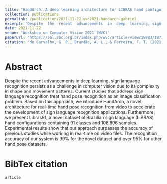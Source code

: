 ```yaml
---
title: "HandArch: A deep learning architecture for LIBRAS hand configuration recognition"
collection: publications
permalink: /publication/2021-11-22-wvc2021-handarch-gabriel
excerpt: 'Despite  the  recent  advancements  in  deep  learning, sign  language  recognition  persists  as  a  challenge  in  computer vision  due  to  its  complexity  in  shape  and  movement  patterns. Current studies that address sign language recognition treat hand pose recognition as an image classification problem. Based on this approach, we introduce HandArch, a novel architecture for real-time  hand  pose  recognition  from  video  to  accelerate  the  development  of  sign  language  recognition  applications.  Furthermore, we  present  Libras91,  a  novel  dataset  of  Brazilian  sign  language (LIBRAS) hand configurations containing 91 classes and 108,896 samples. Experimental results show that our approach surpasses the  accuracy  of  previous  studies  while  working  in  real-time  on video  files.  The  recognition  accuracy  of  our  system  is  99%  for the  novel  dataset  and  over  95%  for  other  hand  pose  datasets.'
date: 2021-11-22
venue: 'Workshop on Computer Vision 2021 (WVC)'
paperurl: 'https://sol.sbc.org.br/index.php/wvc/article/view/18883/18713'
citation: 'de Carvalho, G. P., Brandão, A. L., & Ferreira, F. T. (2021, November). &quot;HandArch: A deep learning architecture for LIBRAS hand configuration recognition.&quot; <i>In Anais do XVII Workshop de Visão Computacional (pp. 19-24)</i>. SBC.'
---
```


Abstract
======

Despite  the  recent  advancements  in  deep  learning, sign  language  recognition  persists  as  a  challenge  in  computer vision  due  to  its  complexity  in  shape  and  movement  patterns. Current studies that address sign language recognition treat hand pose recognition as an image classification problem. Based on this approach, we introduce HandArch, a novel architecture for real-time  hand  pose  recognition  from  video  to  accelerate  the  development  of  sign  language  recognition  applications.  Furthermore, we  present  Libras91,  a  novel  dataset  of  Brazilian  sign  language (LIBRAS) hand configurations containing 91 classes and 108,896 samples. Experimental results show that our approach surpasses the  accuracy  of  previous  studies  while  working  in  real-time  on video  files.  The  recognition  accuracy  of  our  system  is  99%  for the  novel  dataset  and  over  95%  for  other  hand  pose  datasets.

BibTex citation
======

```
article
```